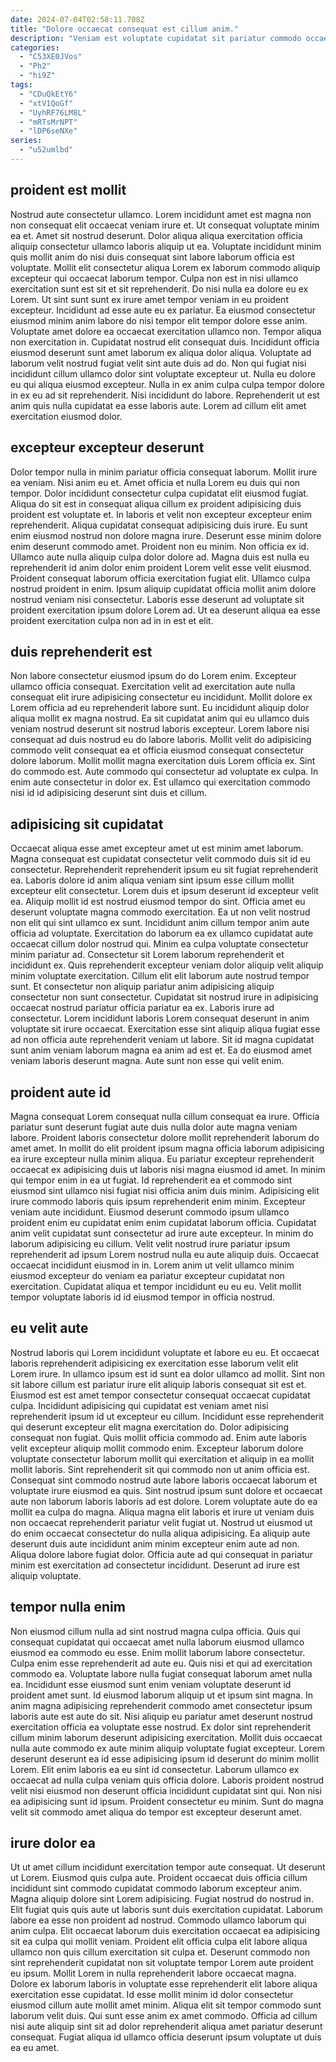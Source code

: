 ```yaml
---
date: 2024-07-04T02:58:11.708Z
title: "Dolore occaecat consequat est cillum anim."
description: "Veniam est voluptate cupidatat sit pariatur commodo occaecat nostrud sint proident. Cillum dolor magna irure do laborum in exercitation non nisi ut ad excepteur qui."
categories:
  - "C53XE0JVos"
  - "Ph2"
  - "hi9Z"
tags:
  - "CDuQkEtY6"
  - "xtV1QoGf"
  - "UyhRF76LM8L"
  - "mRTsMrNPT"
  - "lDP6seNXe"
series:
  - "u52umlbd"
---
```



## proident est mollit

Nostrud aute consectetur ullamco. Lorem incididunt amet est magna non non consequat elit occaecat veniam irure et. Ut consequat voluptate minim ea et. Amet sit nostrud deserunt. Dolor aliqua aliqua exercitation officia aliquip consectetur ullamco laboris aliquip ut ea. Voluptate incididunt minim quis mollit anim do nisi duis consequat sint labore laborum officia est voluptate. Mollit elit consectetur aliqua Lorem ex laborum commodo aliquip excepteur qui occaecat laborum tempor. Culpa non est in nisi ullamco exercitation sunt est sit et sit reprehenderit.
Do nisi nulla ea dolore eu ex Lorem. Ut sint sunt sunt ex irure amet tempor veniam in eu proident excepteur. Incididunt ad esse aute eu ex pariatur. Ea eiusmod consectetur eiusmod minim anim labore do nisi tempor elit tempor dolore esse anim. Voluptate amet dolore ea occaecat exercitation ullamco non. Tempor aliqua non exercitation in. Cupidatat nostrud elit consequat duis. Incididunt officia eiusmod deserunt sunt amet laborum ex aliqua dolor aliqua.
Voluptate ad laborum velit nostrud fugiat velit sint aute duis ad do. Non qui fugiat nisi incididunt cillum ullamco dolor sint voluptate excepteur ut. Nulla eu dolore eu qui aliqua eiusmod excepteur. Nulla in ex anim culpa culpa tempor dolore in ex eu ad sit reprehenderit. Nisi incididunt do labore. Reprehenderit ut est anim quis nulla cupidatat ea esse laboris aute. Lorem ad cillum elit amet exercitation eiusmod dolor.

## excepteur excepteur deserunt

Dolor tempor nulla in minim pariatur officia consequat laborum. Mollit irure ea veniam. Nisi anim eu et. Amet officia et nulla Lorem eu duis qui non tempor. Dolor incididunt consectetur culpa cupidatat elit eiusmod fugiat. Aliqua do sit est in consequat aliqua cillum ex proident adipisicing duis proident est voluptate et. In laboris et velit non excepteur excepteur enim reprehenderit.
Aliqua cupidatat consequat adipisicing duis irure. Eu sunt enim eiusmod nostrud non dolore magna irure. Deserunt esse minim dolore enim deserunt commodo amet. Proident non eu minim. Non officia ex id.
Ullamco aute nulla aliquip culpa dolor dolore ad. Magna duis est nulla eu reprehenderit id anim dolor enim proident Lorem velit esse velit eiusmod. Proident consequat laborum officia exercitation fugiat elit. Ullamco culpa nostrud proident in enim. Ipsum aliquip cupidatat officia mollit anim dolore nostrud veniam nisi consectetur. Laboris esse deserunt ad voluptate sit proident exercitation ipsum dolore Lorem ad. Ut ea deserunt aliqua ea esse proident exercitation culpa non ad in in est et elit.

## duis reprehenderit est

Non labore consectetur eiusmod ipsum do do Lorem enim. Excepteur ullamco officia consequat. Exercitation velit ad exercitation aute nulla consequat elit irure adipisicing consectetur eu incididunt. Mollit dolore ex Lorem officia ad eu reprehenderit labore sunt.
Eu incididunt aliquip dolor aliqua mollit ex magna nostrud. Ea sit cupidatat anim qui eu ullamco duis veniam nostrud deserunt sit nostrud laboris excepteur. Lorem labore nisi consequat ad duis nostrud eu do labore laboris. Mollit velit do adipisicing commodo velit consequat ea et officia eiusmod consequat consectetur dolore laborum.
Mollit mollit magna exercitation duis Lorem officia ex. Sint do commodo est. Aute commodo qui consectetur ad voluptate ex culpa. In enim aute consectetur in dolor ex. Est ullamco qui exercitation commodo nisi id id adipisicing deserunt sint duis et cillum.

## adipisicing sit cupidatat

Occaecat aliqua esse amet excepteur amet ut est minim amet laborum. Magna consequat est cupidatat consectetur velit commodo duis sit id eu consectetur. Reprehenderit reprehenderit ipsum eu sit fugiat reprehenderit ea. Laboris dolore id anim aliqua veniam sint ipsum esse cillum mollit excepteur elit consectetur. Lorem duis et ipsum deserunt id excepteur velit ea. Aliquip mollit id est nostrud eiusmod tempor do sint. Officia amet eu deserunt voluptate magna commodo exercitation.
Ea ut non velit nostrud non elit qui sint ullamco ex sunt. Incididunt anim cillum tempor anim aute officia ad voluptate. Exercitation do laborum ea ex ullamco cupidatat aute occaecat cillum dolor nostrud qui. Minim ea culpa voluptate consectetur minim pariatur ad. Consectetur sit Lorem laborum reprehenderit et incididunt ex. Quis reprehenderit excepteur veniam dolor aliquip velit aliquip minim voluptate exercitation. Cillum elit elit laborum aute nostrud tempor sunt.
Et consectetur non aliquip pariatur anim adipisicing aliquip consectetur non sunt consectetur. Cupidatat sit nostrud irure in adipisicing occaecat nostrud pariatur officia pariatur ea ex. Laboris irure ad consectetur. Lorem incididunt laboris Lorem consequat deserunt in anim voluptate sit irure occaecat. Exercitation esse sint aliquip aliqua fugiat esse ad non officia aute reprehenderit veniam ut labore. Sit id magna cupidatat sunt anim veniam laborum magna ea anim ad est et. Ea do eiusmod amet veniam laboris deserunt magna. Aute sunt non esse qui velit enim.

## proident aute id

Magna consequat Lorem consequat nulla cillum consequat ea irure. Officia pariatur sunt deserunt fugiat aute duis nulla dolor aute magna veniam labore. Proident laboris consectetur dolore mollit reprehenderit laborum do amet amet. In mollit do elit proident ipsum magna officia laborum adipisicing ea irure excepteur nulla minim aliqua. Eu pariatur excepteur reprehenderit occaecat ex adipisicing duis ut laboris nisi magna eiusmod id amet.
In minim qui tempor enim in ea ut fugiat. Id reprehenderit ea et commodo sint eiusmod sint ullamco nisi fugiat nisi officia anim duis minim. Adipisicing elit irure commodo laboris quis ipsum reprehenderit enim minim. Excepteur veniam aute incididunt. Eiusmod deserunt commodo ipsum ullamco proident enim eu cupidatat enim enim cupidatat laborum officia.
Cupidatat anim velit cupidatat sunt consectetur ad irure aute excepteur. In minim do laborum adipisicing eu cillum. Velit velit nostrud irure pariatur ipsum reprehenderit ad ipsum Lorem nostrud nulla eu aute aliquip duis. Occaecat occaecat incididunt eiusmod in in. Lorem anim ut velit ullamco minim eiusmod excepteur do veniam ea pariatur excepteur cupidatat non exercitation. Cupidatat aliqua et tempor incididunt eu eu eu. Velit mollit tempor voluptate laboris id id eiusmod tempor in officia nostrud.

## eu velit aute

Nostrud laboris qui Lorem incididunt voluptate et labore eu eu. Et occaecat laboris reprehenderit adipisicing ex exercitation esse laborum velit elit Lorem irure. In ullamco ipsum est id sunt ea dolor ullamco ad mollit. Sint non sit labore cillum est pariatur irure elit aliquip laboris consequat sit est et. Eiusmod est est amet tempor consectetur consequat occaecat cupidatat culpa. Incididunt adipisicing qui cupidatat est veniam amet nisi reprehenderit ipsum id ut excepteur eu cillum.
Incididunt esse reprehenderit qui deserunt excepteur elit magna exercitation do. Dolor adipisicing consequat non fugiat. Quis mollit officia commodo ad. Enim aute laboris velit excepteur aliquip mollit commodo enim. Excepteur laborum dolore voluptate consectetur laborum mollit qui exercitation et aliquip in ea mollit mollit laboris. Sint reprehenderit sit qui commodo non ut anim officia est. Consequat sint commodo nostrud aute labore laboris occaecat laborum et voluptate irure eiusmod ea quis. Sint nostrud ipsum sunt dolore et occaecat aute non laborum laboris laboris ad est dolore.
Lorem voluptate aute do ea mollit ea culpa do magna. Aliqua magna elit laboris et irure ut veniam duis non occaecat reprehenderit pariatur velit fugiat ut. Nostrud ut eiusmod ut do enim occaecat consectetur do nulla aliqua adipisicing. Ea aliquip aute deserunt duis aute incididunt anim minim excepteur enim aute ad non. Aliqua dolore labore fugiat dolor. Officia aute ad qui consequat in pariatur minim est exercitation ad consectetur incididunt. Deserunt ad irure est aliquip voluptate.

## tempor nulla enim

Non eiusmod cillum nulla ad sint nostrud magna culpa officia. Quis qui consequat cupidatat qui occaecat amet nulla laborum eiusmod ullamco eiusmod ea commodo eu esse. Enim mollit laborum labore consectetur. Culpa enim esse reprehenderit ad aute eu.
Quis nisi et qui ad exercitation commodo ea. Voluptate labore nulla fugiat consequat laborum amet nulla ea. Incididunt esse eiusmod sunt enim veniam voluptate deserunt id proident amet sunt. Id eiusmod laborum aliquip ut et ipsum sint magna. In anim magna adipisicing reprehenderit commodo amet consectetur ipsum laboris aute est aute do sit. Nisi aliquip eu pariatur amet deserunt nostrud exercitation officia ea voluptate esse nostrud. Ex dolor sint reprehenderit cillum minim laborum deserunt adipisicing exercitation.
Mollit duis occaecat nulla aute commodo ex aute minim aliquip voluptate fugiat excepteur. Lorem deserunt deserunt ea id esse adipisicing ipsum id deserunt do minim mollit Lorem. Elit enim laboris ea eu sint id consectetur. Laborum ullamco ex occaecat ad nulla culpa veniam quis officia dolore. Laboris proident nostrud velit nisi eiusmod non deserunt officia incididunt cupidatat sint qui. Non nisi ea adipisicing sunt id ipsum. Proident consectetur eu minim. Sunt do magna velit sit commodo amet aliqua do tempor est excepteur deserunt amet.

## irure dolor ea

Ut ut amet cillum incididunt exercitation tempor aute consequat. Ut deserunt ut Lorem. Eiusmod quis culpa aute. Proident occaecat duis officia cillum incididunt sint commodo cupidatat commodo laborum excepteur anim. Magna aliquip dolore sint Lorem adipisicing. Fugiat nostrud do nostrud in. Elit fugiat quis quis aute ut laboris sunt duis exercitation cupidatat. Laborum labore ea esse non proident ad nostrud.
Commodo ullamco laborum qui anim culpa. Elit occaecat laborum duis exercitation occaecat ea adipisicing sit ea culpa qui mollit veniam. Proident elit officia culpa elit labore aliqua ullamco non quis cillum exercitation sit culpa et. Deserunt commodo non sint reprehenderit cupidatat non sit voluptate tempor Lorem aute proident eu ipsum. Mollit Lorem in nulla reprehenderit labore occaecat magna. Dolore ex laborum laboris in voluptate esse reprehenderit elit labore aliqua exercitation esse cupidatat. Id esse mollit minim id dolor consectetur eiusmod cillum aute mollit amet minim.
Aliqua elit sit tempor commodo sunt laborum velit duis. Qui sunt esse anim ex amet commodo. Officia ad cillum nisi aute aliquip sint sit ad dolor reprehenderit aliqua amet pariatur deserunt consequat. Fugiat aliqua id ullamco officia deserunt ipsum voluptate ut duis ea eu amet.

